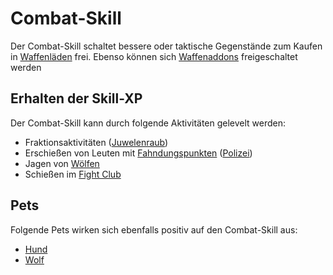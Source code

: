 # Combat-Skill 

Der Combat-Skill schaltet bessere oder taktische Gegenstände zum Kaufen in [Waffenläden](../../pages/biz/waffenladen.md) frei. Ebenso können sich [Waffenaddons](../../pages/items/weapons/waffenaddons.md) freigeschaltet werden

## Erhalten der Skill-XP

Der Combat-Skill kann durch folgende Aktivitäten gelevelt werden:

* Fraktionsaktivitäten ([Juwelenraub](../../pages/fraktionen/juwelenraub.md))
* Erschießen von Leuten mit [Fahndungspunkten](../../pages/allgemein/fahndungspunkte.md) ([Polizei](../../pages/fraktionen/polizei.md))
* Jagen von [Wölfen](../../pages/nebenjobs/jagd.md)
* Schießen im [Fight Club](../../pages/gebäude/fightclub.md)

## Pets

Folgende Pets wirken sich ebenfalls positiv auf den Combat-Skill aus:

* [Hund](../../pages/pets/hund.md)
* [Wolf](../../pages/pets/wolf.md)
